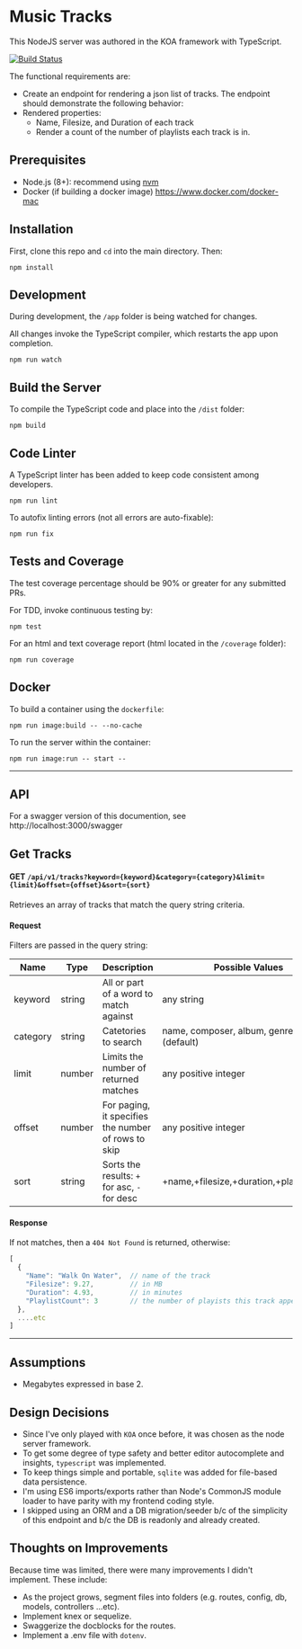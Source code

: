 # Music Tracks
This NodeJS server was authored in the KOA framework with TypeScript.

[![Build Status](https://travis-ci.org/ddimaria/music-tracks.svg?branch=develop)](https://travis-ci.org/ddimaria/music-tracks)

The functional requirements are:
* Create an endpoint for rendering a json list of tracks. The endpoint should demonstrate the following behavior:
* Rendered properties:
  * Name, Filesize, and Duration of each track
  * Render a count of the number of playlists each track is in.

## Prerequisites
* Node.js (8+): recommend using [nvm](https://github.com/creationix/nvm)
* Docker (if building a docker image) https://www.docker.com/docker-mac

## Installation
First, clone this repo and `cd` into the main directory.  Then:
```shell
npm install
```

## Development
During development, the `/app` folder is being watched for changes.

All changes invoke the TypeScript compiler, which restarts the app upon completion.
```shell
npm run watch
```

## Build the Server
To compile the TypeScript code and place into the `/dist` folder:
```shell
npm build
```

## Code Linter
A TypeScript linter has been added to keep code consistent among developers.
```shell
npm run lint
```
To autofix linting errors (not all errors are auto-fixable):
```shell
npm run fix
```

## Tests and Coverage
The test coverage percentage should be 90% or greater for any submitted PRs.

For TDD, invoke continuous testing by:
```shell
npm test
```
For an html and text coverage report (html located in the `/coverage` folder):
```shell
npm run coverage
```

## Docker
To build a container using the `dockerfile`:
```shell
npm run image:build -- --no-cache
```

To run the server within the container:
```shell
npm run image:run -- start --
```

---

## API
For a swagger version of this documention, see http://localhost:3000/swagger

## Get Tracks
#### GET `/api/v1/tracks?keyword={keyword}&category={category}&limit={limit}&offset={offset}&sort={sort}`
Retrieves an array of tracks that match the query string criteria.
#### Request
Filters are passed in the query string:

| Name | Type | Description | Possible Values |
| --- | --- | --- | --- |
| keyword | string | All or part of a word to match against | any string |
| category | string | Catetories to search | name, composer, album, genre, artist, all (default) |
| limit | number | Limits the number of returned matches | any positive integer |
| offset | number | For paging, it specifies the number of rows to skip | any positive integer |
| sort | string | Sorts the results: `+` for asc, `-` for desc | +name,+filesize,+duration,+playlistcount |

#### Response
If not matches, then a `404 Not Found` is returned, otherwise:
```js
[
  {
    "Name": "Walk On Water",  // name of the track
    "Filesize": 9.27,         // in MB
    "Duration": 4.93,         // in minutes
    "PlaylistCount": 3        // the number of playists this track appears in
  },
  ....etc
]
```

---

## Assumptions
* Megabytes expressed in base 2.

## Design Decisions
* Since I've only played with `KOA` once before, it was chosen as the node server framework.
* To get some degree of type safety and better editor autocomplete and insights, `typescript` was implemented.
* To keep things simple and portable, `sqlite` was added for file-based data persistence.
* I'm using ES6 imports/exports rather than Node's CommonJS module loader to have parity with my frontend coding style.
* I skipped using an ORM and a DB migration/seeder b/c of the simplicity of this endpoint and b/c the DB is readonly and already created.

## Thoughts on Improvements
Because time was limited, there were many improvements I didn't implement.  These include:
* As the project grows, segment files into folders (e.g. routes, config, db, models, controllers ...etc).
* Implement knex or sequelize.
* Swaggerize the docblocks for the routes.
* Implement a .env file with `dotenv`.
